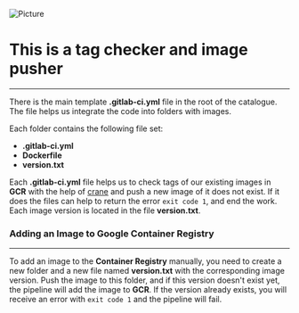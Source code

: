 
![Picture](https://res.cloudinary.com/qunux/image/upload/v1594405830/configure-gitlab-ci-with-gcr_opt_ek4srf.png)

# This is a tag checker and image pusher
-----


There is the main template **.gitlab-ci.yml** file in the root of the catalogue. The file helps us integrate the code into folders with images.

Each folder contains the following file set:
* **.gitlab-ci.yml**
* **Dockerfile**
* **version.txt**

Each **.gitlab-ci.yml** file helps us to check tags of our existing images in **GCR** with the help of [crane](https://github.com/google/go-containerregistry/tree/main/cmd/crane)
and push a new image of it does not exist. If it does the files can help to return the error `exit code 1`, and end the work.
Each image version is located in the file
**version.txt**.

### Adding an Image to Google Container Registry
---
To add an image to the **Container Registry** manually, you need to create a new folder and a new file named **version.txt** with the corresponding image version. 
Push the image to this folder, and if this version doesn't exist yet, the pipeline will add the image to **GCR**. 
If the version already exists, you will receive an error with `exit code 1` and the pipeline will fail.

